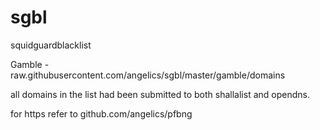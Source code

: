# sgbl
squidguardblacklist

Gamble - raw.githubusercontent.com/angelics/sgbl/master/gamble/domains

all domains in the list had been submitted to both shallalist and opendns.

for https refer to github.com/angelics/pfbng
